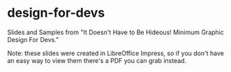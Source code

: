 # design-for-devs
Slides and Samples from "It Doesn't Have to Be Hideous! Minimum Graphic Design For Devs."

Note: these slides were created in LibreOffice Impress, so if you don't have an easy way to view them there's a PDF you can grab instead.
